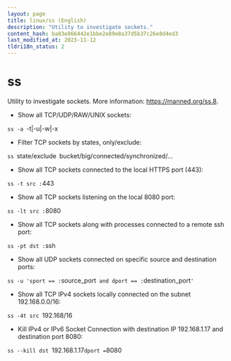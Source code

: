 ```yaml
---
layout: page
title: linux/ss (English)
description: "Utility to investigate sockets."
content_hash: ba83e866442e1bbe2e89e8a37d5b37c26e8d4ed3
last_modified_at: 2023-11-12
tldri18n_status: 2
---
```

# ss

Utility to investigate sockets.
More information: <https://manned.org/ss.8>.

- Show all TCP/UDP/RAW/UNIX sockets:

`ss -a `<span class="tldr-var badge badge-pill bg-dark-lm bg-white-dm text-white-lm text-dark-dm font-weight-bold">-t|-u|-w|-x</span>

- Filter TCP sockets by states, only/exclude:

`ss `<span class="tldr-var badge badge-pill bg-dark-lm bg-white-dm text-white-lm text-dark-dm font-weight-bold">state/exclude</span>` `<span class="tldr-var badge badge-pill bg-dark-lm bg-white-dm text-white-lm text-dark-dm font-weight-bold">bucket/big/connected/synchronized/...</span>

- Show all TCP sockets connected to the local HTTPS port (443):

`ss -t src :`<span class="tldr-var badge badge-pill bg-dark-lm bg-white-dm text-white-lm text-dark-dm font-weight-bold">443</span>

- Show all TCP sockets listening on the local 8080 port:

`ss -lt src :`<span class="tldr-var badge badge-pill bg-dark-lm bg-white-dm text-white-lm text-dark-dm font-weight-bold">8080</span>

- Show all TCP sockets along with processes connected to a remote ssh port:

`ss -pt dst :`<span class="tldr-var badge badge-pill bg-dark-lm bg-white-dm text-white-lm text-dark-dm font-weight-bold">ssh</span>

- Show all UDP sockets connected on specific source and destination ports:

`ss -u 'sport == :`<span class="tldr-var badge badge-pill bg-dark-lm bg-white-dm text-white-lm text-dark-dm font-weight-bold">source_port</span>` and dport == :`<span class="tldr-var badge badge-pill bg-dark-lm bg-white-dm text-white-lm text-dark-dm font-weight-bold">destination_port</span>`'`

- Show all TCP IPv4 sockets locally connected on the subnet 192.168.0.0/16:

`ss -4t src `<span class="tldr-var badge badge-pill bg-dark-lm bg-white-dm text-white-lm text-dark-dm font-weight-bold">192.168/16</span>

- Kill IPv4 or IPv6 Socket Connection with destination IP 192.168.1.17 and destination port 8080:

`ss --kill dst `<span class="tldr-var badge badge-pill bg-dark-lm bg-white-dm text-white-lm text-dark-dm font-weight-bold">192.168.1.17</span>` dport = `<span class="tldr-var badge badge-pill bg-dark-lm bg-white-dm text-white-lm text-dark-dm font-weight-bold">8080</span>
